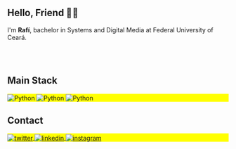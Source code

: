 ## Hello, Friend 👋🏻
<p>I'm <strong>Rafí</strong>, bachelor in Systems and Digital Media at Federal University of Ceará.</p>

<br><br>

<!-- <img align="right" src="https://github-readme-stats.vercel.app/api?username=rafimota&theme=blue-green" alt="GitHub stats"> -->
<!-- <img align="right" src="https://github-readme-stats.vercel.app/api/top-langs/?username=rafimota&theme=blue-green" alt="GitHub stats"> -->

## Main Stack
<p align="left" style="background:yellow">
<img align="center" src="https://img.shields.io/badge/Python-3776AB?style=for-the-badge&logo=python&logoColor=white" alt="Python"/>
<img align="center" src="https://img.shields.io/badge/Django-092E20?style=for-the-badge&logo=django&logoColor=white" alt="Python"/>
<img align="center" src="https://img.shields.io/badge/JavaScript-F7DF1E?style=for-the-badge&logo=javascript&logoColor=black" alt="Python"/>
</p>

## Contact

<p align="left" style="background:yellow">
<a href="https://twitter.com/rafimota" target="_blank">
  <img align="center" src="https://img.shields.io/badge/Twitter-1DA1F2?style=for-the-badge&logo=twitter&logoColor=white" alt="twitter"/>  
</a>
<a href="https://linkedin.com/in/rafimota" target="_blank">
  <img align="center" src="https://img.shields.io/badge/LinkedIn-0077B5?style=for-the-badge&logo=linkedin&logoColor=white" alt="linkedin"/>
</a>
<a href="https://instagram.com/rafimota" target="_blank">
 <img align="center" src="https://img.shields.io/badge/Instagram-E4405F?style=for-the-badge&logo=instagram&logoColor=white" alt="instagram"/>
</a>
</p>
